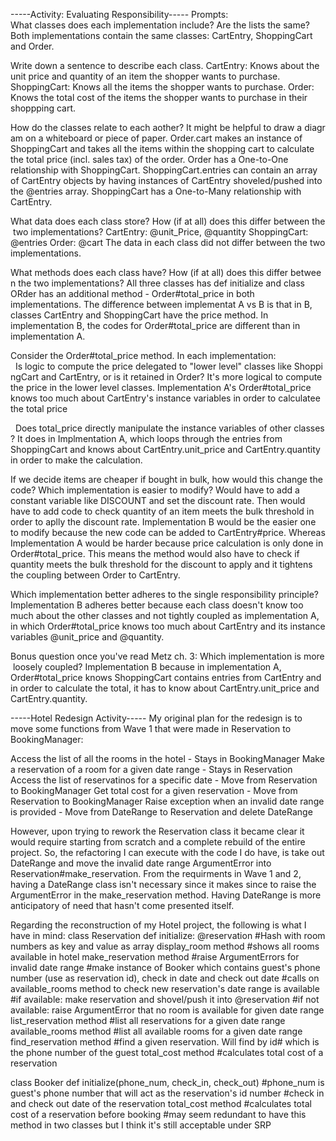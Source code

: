-----Activity: Evaluating Responsibility-----
Prompts:
What classes does each implementation include? Are the lists the same?
Both implementations contain the same classes: CartEntry, ShoppingCart and Order.

Write down a sentence to describe each class.
CartEntry: Knows about the unit price and quantity of an item the shopper wants to purchase.
ShoppingCart: Knows all the items the shopper wants to purchase.
Order: Knows the total cost of the items the shopper wants to purchase in their shoppping cart.

How do the classes relate to each aother? It might be helpful to draw a diagram on a whiteboard or piece of paper.
Order.cart makes an instance of ShoppingCart and takes all the items within the shopping cart to calculate the total price (incl. sales tax) of the order. Order has a One-to-One relationship with ShoppingCart.
ShoppingCart.entries can contain an array of CartEntry objects by having instances of CartEntry shoveled/pushed into the @entries array. ShoppingCart has a One-to-Many relationship with CartEntry.

What data does each class store? How (if at all) does this differ between the two implementations?
CartEntry: @unit_Price, @quantity
ShoppingCart: @entries
Order: @cart
The data in each class did not differ between the two implementations.

What methods does each class have? How (if at all) does this differ between the two implementations?
All three classes has def initialize and class ORder has an additional method - Order#total_price in both implementations.
The difference between implementat A vs B is that in B, classes CartEntry and ShoppingCart have the price method. In implementation B, the codes for Order#total_price are different than in implementation A.

Consider the Order#total_price method. In each implementation:
  Is logic to compute the price delegated to "lower level" classes like ShoppingCart and CartEntry, or is it retained in Order?
  It's more logical to compute the price in the lower level classes. Implementation A's Order#total_price knows too much about CartEntry's instance variables in order to calculatee the total price

  Does total_price directly manipulate the instance variables of other classes?
  It does in Implmentation A, which loops through the entries from ShoppingCart and knows about CartEntry.unit_price and CartEntry.quantity in order to make the calculation.

If we decide items are cheaper if bought in bulk, how would this change the code? Which implementation is easier to modify?
Would have to add a constant variable like DISCOUNT and set the discount rate. Then would have to add code to check quantity of an item meets the bulk threshold in order to aplly the discount rate.
Implementation B would be the easier one to modify because the new code can be added to CartEntry#price. Whereas Implementation A would be harder because price calculation is only done in Order#total_price. This means the method would also have to check if quantity meets the bulk threshold for the discount to apply and it tightens the coupling between Order to CartEntry.

Which implementation better adheres to the single responsibility principle?
Implementation B adheres better because each class doesn't know too much about the other classes and not tightly coupled as implementation A, in which Order#total_price knows too much about CartEntry and its instance variables @unit_price and @quantity.

Bonus question once you've read Metz ch. 3: Which implementation is more loosely coupled?
Implementation B because in implementation A, Order#total_price knows ShoppingCart contains entries from CartEntry and in order to calculate the total, it has to know about CartEntry.unit_price and CartEntry.quantity.


-----Hotel Redesign Activity-----
My original plan for the redesign is to move some functions from Wave 1 that were made in Reservation to BookingManager: 

Access the list of all the rooms in the hotel - Stays in BookingManager
Make a reservation of a room for a given date range - Stays in Reservation
Access the list of reservatinos for a specific date - Move from Reservation to BookingManager
Get total cost for a given reservation - Move from Reservation to BookingManager
Raise exception when an invalid date range is provided - Move from DateRange to Reservation and delete DateRange


However, upon trying to rework the Reservation class it became clear it would require starting from scratch and a complete rebuild of the entire project. So, the refactoring I can execute with the code I do have, is take out DateRange and move the invalid date range ArgumentError into Reservation#make_reservation. From the requirments in Wave 1 and 2, having a DateRange class isn't necessary since it makes since to raise the ArgumentError in the make_reservation method. Having DateRange is more anticipatory of need that hasn't come presented itself.

Regarding the reconstruction of my Hotel project, the following is what I have in mind:
class Reservation
  def initialize: @reservation #Hash with room numbers as key and value as array
  display_room method #shows all rooms available in hotel
  make_reservation method 
    #raise ArgumentErrors for invalid date range
    #make instance of Booker which contains guest's phone number (use as reservation id), check in date and check out date
    #calls on available_rooms method to check new reservation's date range is available
    #if available: make reservation and shovel/push it into @reservation
    #if not available: raise ArgumentError that no room is available for given date range
  list_reservation method #list all reservations for a given date range
  available_rooms method #list all available rooms for a given date range
  find_reservation method #find a given reservation. Will find by id# which is the phone number of the guest
  total_cost method #calculates total cost of a reservation

class Booker
  def initialize(phone_num, check_in, check_out)
    #phone_num is guest's phone number that will act as the reservation's id number
    #check in and check out date of the reservation
  total_cost method #calculates total cost of a reservation before booking
    #may seem redundant to have this method in two classes but I think it's still acceptable under SRP
